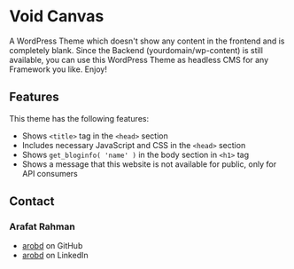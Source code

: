 # Void Canvas
A WordPress Theme which doesn't show any content in the frontend and is completely blank. Since the Backend (yourdomain/wp-content) is still available, you can use this WordPress Theme as headless CMS for any Framework you like. Enjoy!

## Features
This theme has the following features:

- Shows `<title>` tag in the `<head>` section
- Includes necessary JavaScript and CSS in the `<head>` section
- Shows `get_bloginfo( 'name' )` in the body section in `<h1>` tag
- Shows a message that this website is not available for public, only for API consumers

## Contact

### Arafat Rahman
- [arobd](https://github.com/arobd) on GitHub
- [arobd](https://www.linkedin.com/in/arobd/) on LinkedIn
